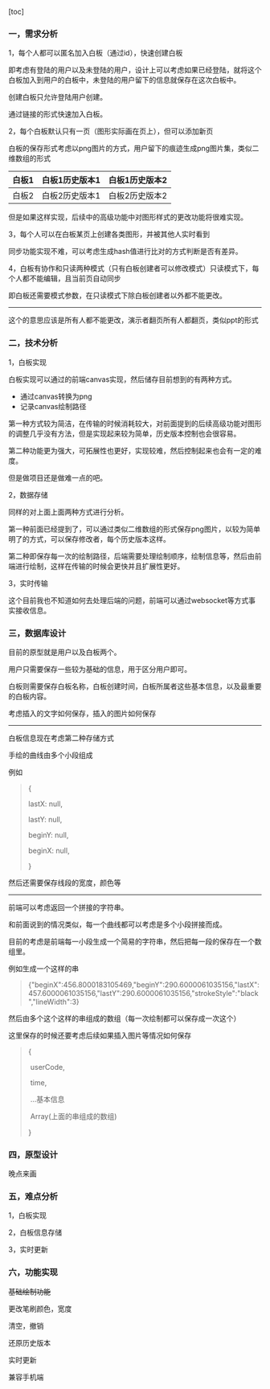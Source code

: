 [toc]

### 一，需求分析

1，每个人都可以匿名加入白板（通过id），快速创建白板

即考虑有登陆的用户以及未登陆的用户，设计上可以考虑如果已经登陆，就将这个白板加入到用户的白板中，未登陆的用户留下的信息就保存在这次白板中。

创建白板只允许登陆用户创建。

通过链接的形式快速加入白板。

2，每个白板默认只有一页（图形实际画在页上），但可以添加新页

白板的保存形式考虑以png图片的方式，用户留下的痕迹生成png图片集，类似二维数组的形式

| 白板1 | 白板1历史版本1 | 白板1历史版本2 |
| ----- | -------------- | -------------- |
| 白板2 | 白板2历史版本1 | 白板2历史版本2 |

但是如果这样实现，后续中的高级功能中对图形样式的更改功能将很难实现。

3，每个人可以在白板某页上创建各类图形，并被其他人实时看到

同步功能实现不难，可以考虑生成hash值进行比对的方式判断是否有差异。

4，白板有协作和只读两种模式（只有白板创建者可以修改模式）只读模式下，每个人都不能编辑，且当前页自动同步

即白板还需要模式参数，在只读模式下除白板创建者以外都不能更改。

<hr>

这个的意思应该是所有人都不能更改，演示者翻页所有人都翻页，类似ppt的形式



### 二，技术分析

1，白板实现

白板实现可以通过的前端canvas实现，然后储存目前想到的有两种方式。

- 通过canvas转换为png
- 记录canvas绘制路径

第一种方式较为简洁，在传输的时候消耗较大，对前面提到的后续高级功能对图形的调整几乎没有方法，但是实现起来较为简单，历史版本控制也会很容易。

第二种功能更为强大，可拓展性也更好，实现较难，然后控制起来也会有一定的难度。

但是做项目还是做难一点的吧。

2，数据存储

同样的对上面上面两种方式进行分析。

第一种前面已经提到了，可以通过类似二维数组的形式保存png图片，以较为简单明了的方式，可以保存修改者，每个历史版本这样。

第二种即保存每一次的绘制路径，后端需要处理绘制顺序，绘制信息等，然后由前端进行绘制，这样在传输的时候会更快并且扩展性更好。

3，实时传输

这个目前我也不知道如何去处理后端的问题，前端可以通过websocket等方式事实接收信息。

### 三，数据库设计

目前的原型就是用户以及白板两个。

用户只需要保存一些较为基础的信息，用于区分用户即可。

白板则需要保存白板名称，白板创建时间，白板所属者这些基本信息，以及最重要的白板内容。

考虑插入的文字如何保存，插入的图片如何保存


<hr>

白板信息现在考虑第二种存储方式

手绘的曲线由多个小段组成

例如

> {
>
>   lastX: null,
>
>   lastY:  null,
>
>   beginY: null,
>
>   beginX: null,
>
> }

然后还需要保存线段的宽度，颜色等

<hr>

前端可以考虑返回一个拼接的字符串。

和前面说到的情况类似，每一个曲线都可以考虑是多个小段拼接而成。

目前的考虑是前端每一小段生成一个简易的字符串，然后把每一段的保存在一个数组里。

例如生成一个这样的串

> {"beginX":456.8000183105469,"beginY":290.6000061035156,"lastX":457.6000061035156,"lastY":290.6000061035156,"strokeStyle":"black","lineWidth":3}

然后由多个这个这样的串组成的数组（每一次绘制都可以保存成一次这个）

这里保存的时候还要考虑后续如果插入图片等情况如何保存

> {
>
> ​	userCode, 
>
> ​	time,
>
> ​	...基本信息
>
> ​	Array(上面的串组成的数组)
>
> }

### 四，原型设计

晚点来画

### 五，难点分析

1，白板实现

2，白板信息存储

3，实时更新

### 六，功能实现

~~基础绘制功能~~

更改笔刷颜色，宽度

清空，撤销

还原历史版本

实时更新

兼容手机端